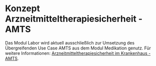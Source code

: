 # Konzept Arzneitmitteltherapiesicherheit - AMTS

Das Modul Labor wird aktuell ausschließlich zur Umsetzung des Übergreifenden Use Case AMTS aus dem Modul Medikation genutz.
Für weitere Informationen: [Arzneitmitteltherapiesicherheit im Krankenhaus - AMTS](https://simplifier.net/guide/isik-medikation-v4/ImplementationGuide-markdown-UebergreifendeUseCases-AMTS).